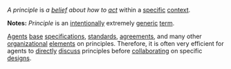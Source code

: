 *A principle* is *a [belief](https://github.com/gcassel/Modular-Organization-Terminology/blob/master/terms/believe.md) about how to [act](https://github.com/gcassel/Modular-Organization-Terminology/blob/master/terms/action.md)* within a [specific](https://github.com/gcassel/Modular-Organization-Terminology/blob/master/terms/specific.md) [context](https://github.com/gcassel/Modular-Organization-Terminology/blob/master/terms/context.md).
		
**Notes:**  *Principle* is an [intentionally](https://github.com/gcassel/Modular-Organization-Terminology/blob/master/terms/intention.md) extremely [generic](https://github.com/gcassel/Modular-Organization-Terminology/blob/master/terms/generic.md) [term](https://github.com/gcassel/Modular-Organization-Terminology/blob/master/terms/term.md).
		
[Agents](https://github.com/gcassel/Modular-Organization-Terminology/blob/master/terms/agent.md) [base](https://github.com/gcassel/Modular-Organization-Terminology/blob/master/terms/base.md) [specifications](https://github.com/gcassel/Modular-Organization-Terminology/blob/master/terms/specification.md), [standards](https://github.com/gcassel/Modular-Organization-Terminology/blob/master/terms/standard.md), [agreements](https://github.com/gcassel/Modular-Organization-Terminology/blob/master/terms/agreement.md), and many other [organizational](https://github.com/gcassel/Modular-Organization-Terminology/blob/master/terms/organization.md) [elements](https://github.com/gcassel/Modular-Organization-Terminology/blob/master/terms/element.md) on principles.  Therefore, it is often very efficient for agents to [directly](https://github.com/gcassel/Modular-Organization-Terminology/blob/master/terms/direct.md) [discuss](https://github.com/gcassel/Modular-Organization-Terminology/blob/master/terms/dialogue.md) principles before [collaborating](https://github.com/gcassel/Modular-Organization-Terminology/blob/master/terms/collaboration.md) on specific [designs](https://github.com/gcassel/Modular-Organization-Terminology/blob/master/terms/design.md).
